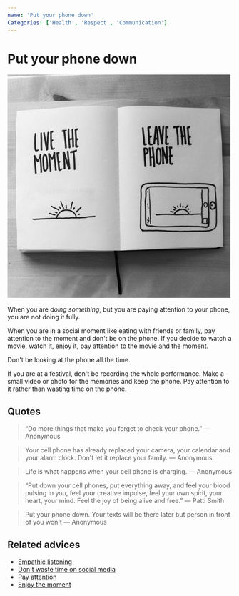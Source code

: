 ```yaml
---
name: 'Put your phone down'
Categories: ['Health', 'Respect', 'Communication']
---
```

# Put your phone down

![Put the phone down](./assets/live_the_moment_leave_the_phone.jpeg)

When you are _doing something_, but you are paying attention to your phone, you are not doing it fully.

When you are in a social moment like eating with friends or family, pay attention to the moment and don't be on the phone. If you decide to watch a movie, watch it, enjoy it, pay attention to the movie and the moment.

Don't be looking at the phone all the time.

If you are at a festival, don't be recording the whole performance. Make a small video or photo for the memories and keep the phone. Pay attention to it rather than wasting time on the phone.

## Quotes


> “Do more things that make you forget to check your phone.” — Anonymous

> Your cell phone has already replaced your camera, your calendar and your alarm clock. Don't let it replace your family. — Anonymous

> Life is what happens when your cell phone is charging. — Anonymous

> “Put down your cell phones, put everything away, and feel your blood pulsing in you, feel your creative impulse, feel your own spirit, your heart, your mind. Feel the joy of being alive and free.” — Patti Smith

> Put your phone down. Your texts will be there later but person in front of you won't — Anonymous

## Related advices

- [Empathic listening](../Empathic%20listening/index.md)
- [Don't waste time on social media](../Don't%20waste%20time%20on%20Social%20Media)
- [Pay attention](../Pay%20attention/index.md)
- [Enjoy the moment](../Enjoy%20the%20moment/index.md)